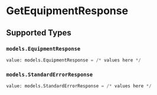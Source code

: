 # GetEquipmentResponse


## Supported Types

### `models.EquipmentResponse`

```python
value: models.EquipmentResponse = /* values here */
```

### `models.StandardErrorResponse`

```python
value: models.StandardErrorResponse = /* values here */
```

